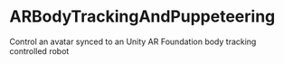 # ARBodyTrackingAndPuppeteering
 Control an avatar synced to an Unity AR Foundation body tracking controlled robot
